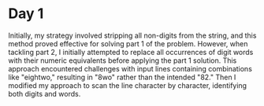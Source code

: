 # Day 1

Initially, my strategy involved stripping all non-digits from the string, and this method proved effective for solving
part 1 of the problem. However, when tackling part 2, I initially attempted to replace all occurrences of digit words
with their numeric equivalents before applying the part 1 solution. This approach encountered challenges with input
lines containing combinations like "eightwo," resulting in "8wo" rather than the intended "82." Then I modified
my approach to scan the line character by character, identifying both digits and words.

